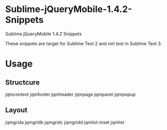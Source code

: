 Sublime-jQueryMobile-1.4.2-Snippets
===================================

Sublime jQueryMobile 1.4.2 Snippets

These snippets are target for Sublime Text 2 and not test in Sublime Text 3.

# Usage
## Structcure
jqmcontent
jqmfooter
jqmheader
jqmpage
jqmpanel
jqmpopup

## Layout
jqmgrida
jqmgridb
jqmgridc
jqmgridd
jqmlist-inset
jqmlist

